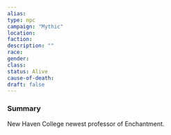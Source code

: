 ```yaml
---
alias: 
type: npc
campaign: "Mythic"
location:
faction:
description: ""
race: 
gender:
class: 
status: Alive
cause-of-death:
draft: false
---
```


### Summary
New Haven College newest professor of Enchantment.
